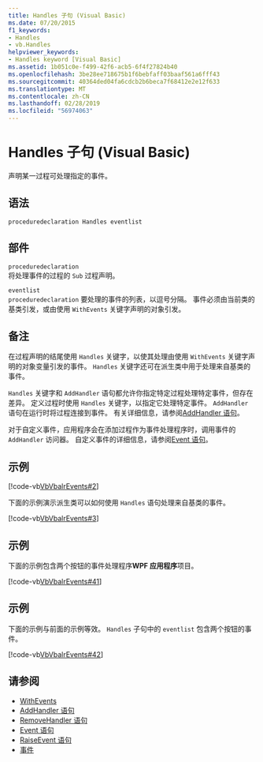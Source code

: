 ```yaml
---
title: Handles 子句 (Visual Basic)
ms.date: 07/20/2015
f1_keywords:
- Handles
- vb.Handles
helpviewer_keywords:
- Handles keyword [Visual Basic]
ms.assetid: 1b051c0e-f499-42f6-acb5-6f4f27824b40
ms.openlocfilehash: 3be28ee718675b1f6bebfaff03baaf561a6fff43
ms.sourcegitcommit: 40364ded04fa6cdcb2b6beca7f68412e2e12f633
ms.translationtype: MT
ms.contentlocale: zh-CN
ms.lasthandoff: 02/28/2019
ms.locfileid: "56974063"
---
```

# <a name="handles-clause-visual-basic"></a>Handles 子句 (Visual Basic)
声明某一过程可处理指定的事件。  
  
## <a name="syntax"></a>语法  
  
```  
proceduredeclaration Handles eventlist  
```  
  
## <a name="parts"></a>部件  
 `proceduredeclaration`  
 将处理事件的过程的 `Sub` 过程声明。  
  
 `eventlist`  
 `proceduredeclaration` 要处理的事件的列表，以逗号分隔。 事件必须由当前类的基类引发，或由使用 `WithEvents` 关键字声明的对象引发。  
  
## <a name="remarks"></a>备注  
 在过程声明的结尾使用 `Handles` 关键字，以使其处理由使用 `WithEvents` 关键字声明的对象变量引发的事件。 `Handles` 关键字还可在派生类中用于处理来自基类的事件。  
  
 `Handles` 关键字和 `AddHandler` 语句都允许你指定特定过程处理特定事件，但存在差异。 定义过程时使用 `Handles` 关键字，以指定它处理特定事件。 `AddHandler` 语句在运行时将过程连接到事件。 有关详细信息，请参阅[AddHandler 语句](../../../visual-basic/language-reference/statements/addhandler-statement.md)。  
  
 对于自定义事件，应用程序会在添加过程作为事件处理程序时，调用事件的 `AddHandler` 访问器。 自定义事件的详细信息，请参阅[Event 语句](../../../visual-basic/language-reference/statements/event-statement.md)。  
  
## <a name="example"></a>示例  
 [!code-vb[VbVbalrEvents#2](~/samples/snippets/visualbasic/VS_Snippets_VBCSharp/VbVbalrEvents/VB/Class1.vb#2)]  
  
 下面的示例演示派生类可以如何使用 `Handles` 语句处理来自基类的事件。  
  
 [!code-vb[VbVbalrEvents#3](~/samples/snippets/visualbasic/VS_Snippets_VBCSharp/VbVbalrEvents/VB/Class1.vb#3)]  
  
## <a name="example"></a>示例  
 下面的示例包含两个按钮的事件处理程序**WPF 应用程序**项目。  
  
 [!code-vb[VbVbalrEvents#41](~/samples/snippets/visualbasic/VS_Snippets_VBCSharp/VbVbalrEvents/VB/class3.vb#41)]  
  
## <a name="example"></a>示例  
 下面的示例与前面的示例等效。 `Handles` 子句中的 `eventlist` 包含两个按钮的事件。  
  
 [!code-vb[VbVbalrEvents#42](~/samples/snippets/visualbasic/VS_Snippets_VBCSharp/VbVbalrEvents/VB/class3.vb#42)]  
  
## <a name="see-also"></a>请参阅
- [WithEvents](../../../visual-basic/language-reference/modifiers/withevents.md)
- [AddHandler 语句](../../../visual-basic/language-reference/statements/addhandler-statement.md)
- [RemoveHandler 语句](../../../visual-basic/language-reference/statements/removehandler-statement.md)
- [Event 语句](../../../visual-basic/language-reference/statements/event-statement.md)
- [RaiseEvent 语句](../../../visual-basic/language-reference/statements/raiseevent-statement.md)
- [事件](../../../visual-basic/programming-guide/language-features/events/index.md)
